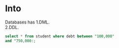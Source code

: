 # Into
Databases has 
1.DML.  
2.DDL.

```sql
select * from student where debt between "100,000"
and "750,000:;
```
